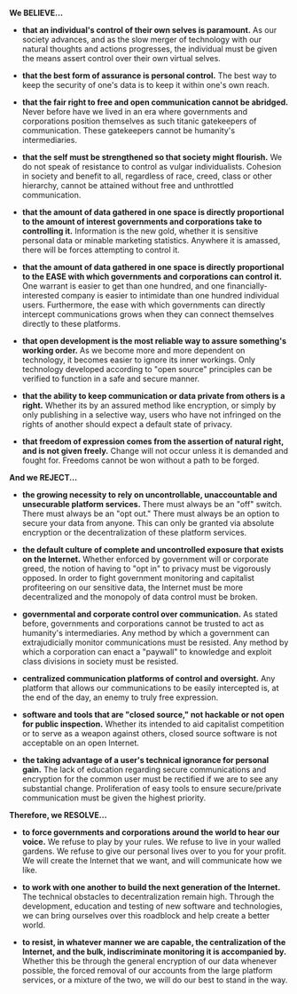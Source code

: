 **We BELIEVE...**

* **that an individual's control of their own selves is paramount.** As our society advances, and as the slow merger of technology with our natural thoughts and actions progresses, the individual must be given the means assert control over their own virtual selves. 

* **that the best form of assurance is personal control.** The best way to keep the security of one's data is to keep it within one's own reach.

* **that the fair right to free and open communication cannot be abridged.** Never before have we lived in an era where governments and corporations position themselves as such titanic gatekeepers of communication. These gatekeepers cannot be humanity's intermediaries.

* **that the self must be strengthened so that society might flourish.** We do not speak of resistance to control as vulgar individualists. Cohesion in society and benefit to all, regardless of race, creed, class or other hierarchy, cannot be attained without free and unthrottled communication.

* **that the amount of data gathered in one space is directly proportional to the amount of interest governments and corporations take to controlling it.** Information is the new gold, whether it is sensitive personal data or minable marketing statistics. Anywhere it is amassed, there will be forces attempting to control it.

* **that the amount of data gathered in one space is directly proportional to the EASE with which governments and corporations can control it.** One warrant is easier to get than one hundred, and one financially-interested company is easier to intimidate than one hundred individual users. Furthermore, the ease with which governments can directly intercept communications grows when they can connect themselves directly to these platforms.

* **that open development is the most reliable way to assure something's working order.** As we become more and more dependent on technology, it becomes easier to ignore its inner workings. Only technology developed according to "open source" principles can be verified to function in a safe and secure manner.

* **that the ability to keep communication or data private from others is a right.** Whether its by an assured method like encryption, or simply by only publishing in a selective way, users who have not infringed on the rights of another should expect a default state of privacy.

* **that freedom of expression comes from the assertion of natural right, and is not given freely.** Change will not occur unless it is demanded and fought for. Freedoms cannot be won without a path to be forged.


**And we REJECT...**

* **the growing necessity to rely on uncontrollable, unaccountable and unsecurable platform services.** There must always be an "off" switch. There must always be an "opt out." There must always be an option to secure your data from anyone. This can only be granted via absolute encryption or the decentralization of these platform services.

* **the default culture of complete and uncontrolled exposure that exists on the Internet.** Whether enforced by government will or corporate greed, the notion of having to "opt in" to privacy must be vigorously opposed. In order to fight government monitoring and capitalist profiteering on our sensitive data, the Internet must be more decentralized and the monopoly of data control must be broken.

* **governmental and corporate control over communication.** As stated before, governments and corporations cannot be trusted to act as humanity's intermediaries. Any method by which a government can extrajudicially monitor communications must be resisted. Any method by which a corporation can enact a "paywall" to knowledge and exploit class divisions in society must be resisted.

* **centralized communication platforms of control and oversight.** Any platform that allows our communications to be easily intercepted is, at the end of the day, an enemy to truly free expression.

* **software and tools that are "closed source," not hackable or not open for public inspection.** Whether its intended to aid capitalist competition or to serve as a weapon against others, closed source software is not acceptable on an open Internet.

* **the taking advantage of a user's technical ignorance for personal gain.** The lack of education regarding secure communications and encryption for the common user must be rectified if we are to see any substantial change. Proliferation of easy tools to ensure secure/private communication must be given the highest priority.


**Therefore, we RESOLVE...**

* **to force governments and corporations around the world to hear our voice.** We refuse to play by your rules. We refuse to live in your walled gardens. We refuse to give our personal lives over to you for your profit. We will create the Internet that we want, and will communicate how we like.

* **to work with one another to build the next generation of the Internet.** The technical obstacles to decentralization remain high. Through the development, education and testing of new software and technologies, we can bring ourselves over this roadblock and help create a better world.

* **to resist, in whatever manner we are capable, the centralization of the Internet, and the bulk, indiscriminate monitoring it is accompanied by.** Whether this be through the general encryption of our data whenever possible, the forced removal of our accounts from the large platform services, or a mixture of the two, we will do our best to stand in the way.
